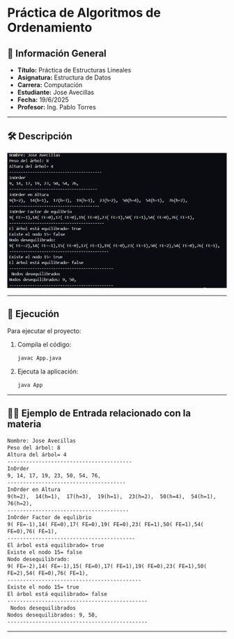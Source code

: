 # Práctica de Algoritmos de Ordenamiento

## 📌 Información General

- **Título:** Práctica de Estructuras Lineales
- **Asignatura:** Estructura de Datos
- **Carrera:** Computación
- **Estudiante:** Jose Avecillas
- **Fecha:** 19/6/2025
- **Profesor:** Ing. Pablo Torres

---

## 🛠️ Descripción

![Figuras](Terminal.png)



---

## 🚀 Ejecución

Para ejecutar el proyecto:

1. Compila el código:
    ```bash
    javac App.java
    ```
2. Ejecuta la aplicación:
    ```bash
    java App
    ```

---

## 🧑‍💻 Ejemplo de Entrada relacionado con la materia 

```plaintext
Nombre: Jose Avecillas 
Peso del árbol: 8
Altura del árbol= 4
----------------------------------------
InOrder
9, 14, 17, 19, 23, 50, 54, 76,
--------------------------------------
InOrder en Altura
9(h=2),  14(h=1),  17(h=3),  19(h=1),  23(h=2),  50(h=4),  54(h=1),  76(h=2),
---------------------------------------
InOrder Factor de equlibrio
9( FE=-1),14( FE=0),17( FE=0),19( FE=0),23( FE=1),50( FE=1),54( FE=0),76( FE=1),
-----------------------------------------
El árbol está equilibrado= true
Existe el nodo 15= false
Nodo desequilibrado:
9( FE=-2),14( FE=-1),15( FE=0),17( FE=1),19( FE=0),23( FE=1),50( FE=2),54( FE=0),76( FE=1),
-------------------------------------------
Existe el nodo 15= true
El árbol está equilibrado= false
---------------------------------------------
 Nodos desequilibrados
Nodos desequilibrados: 9, 50,
---------------------------------------------
```

---

